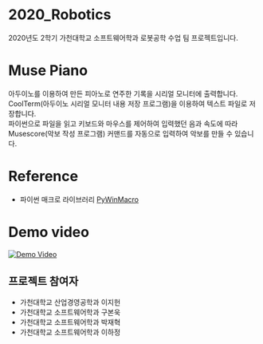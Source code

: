 # 2020_Robotics
2020년도 2학기 가천대학교 소프트웨어학과 로봇공학 수업 팀 프로젝트입니다.

# Muse Piano
아두이노를 이용하여 만든 피아노로 연주한 기록을 시리얼 모니터에 출력합니다.<br>
CoolTerm(아두이노 시리얼 모니터 내용 저장 프로그램)을 이용하여 텍스트 파일로 저장합니다.<br>
파이썬으로 파일을 읽고 키보드와 마우스를 제어하여 입력했던 음과 속도에 따라<br>
Musescore(악보 작성 프로그램) 커맨드를 자동으로 입력하여 악보를 만들 수 있습니다.

# Reference
- 파이썬 매크로 라이브러리 [PyWinMacro](https://github.com/needleworm/pywinmacro)

# Demo video
[![Demo Video](https://user-images.githubusercontent.com/48443734/100832564-7a400500-34ab-11eb-9c33-82e59df7541a.png)](https://www.youtube.com/watch?v=GAPQ8E9BB4k)

프로젝트 참여자
---------------
- 가천대학교 산업경영공학과 이지헌
- 가천대학교 소프트웨어학과 구본욱
- 가천대학교 소프트웨어학과 박재혁
- 가천대학교 소프트웨어학과 이하정
